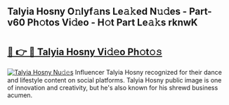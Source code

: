 ## Talyia Hosny O𝚗lyf𝚊ns Le𝚊𝚔ed N𝚞𝚍es - Part-v60 Ph𝚘tos Vi𝚍eo - H𝚘t Part Le𝚊𝚔s rknwK

# <h2><a href="http://hf4r62.feru.top/?c=Talyia+Hosny">🔗 👉 🔴 Talyia Hosny Vi𝚍𝚎o Ph𝚘t𝚘𝚜</a></h2>

[![Talyia Hosny Nu𝚍𝚎s](https://i.imgur.com/0TWrTi3.gif)](http://hf4r62.feru.top/?c=Talyia+Hosny)
Influencer Talyia Hosny recognized for their dance and lifestyle content on social platforms. Talyia Hosny public image is one of innovation and creativity, but he's also known for his shrewd business acumen. 
